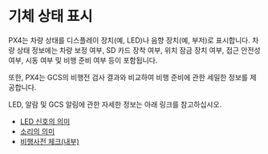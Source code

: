 # 기체 상태 표시

PX4는 차량 상태를 디스플레이 장치(예, LED)나 음향 장치(예, 부저)로 표시합니다. 차량 상태 정보에는 차량 보정 여부, SD 카드 장착 여부, 위치 잠금 장치 여부, 접근 안전성 여부, 시동 여부 및 비행 준비 여부 등이 포함됩니다.

또한, PX4는 GCS의 비행전 검사 결과와 비교하여 비행 준비에 관한 세밀한 정보를 제공합니다.

LED, 알람 및 GCS 알림에 관한 자세한 정보는 아래 링크를 참고하십시오.

* [LED 신호의 의미](../getting_started/led_meanings.md)
* [소리의 의미](../getting_started/tunes.md)
* [비행사전 체크(내부)](../flying/pre_flight_checks.md)